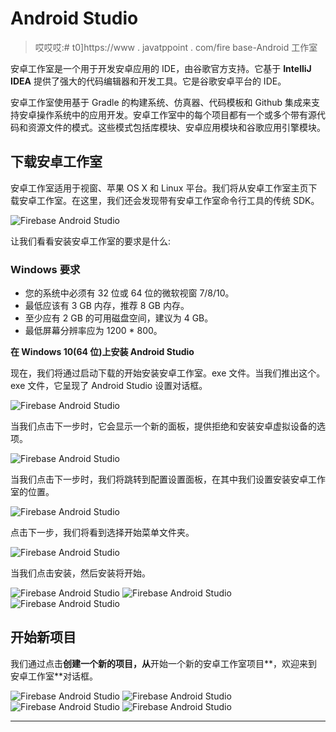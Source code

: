 # Android Studio

> 哎哎哎:# t0]https://www . javatppoint . com/fire base-Android 工作室

安卓工作室是一个用于开发安卓应用的 IDE，由谷歌官方支持。它基于 **IntelliJ IDEA** 提供了强大的代码编辑器和开发工具。它是谷歌安卓平台的 IDE。

安卓工作室使用基于 Gradle 的构建系统、仿真器、代码模板和 Github 集成来支持安卓操作系统中的应用开发。安卓工作室中的每个项目都有一个或多个带有源代码和资源文件的模式。这些模式包括库模块、安卓应用模块和谷歌应用引擎模块。

## 下载安卓工作室

安卓工作室适用于视窗、苹果 OS X 和 Linux 平台。我们将从安卓工作室主页下载安卓工作室。在这里，我们还会发现带有安卓工作室命令行工具的传统 SDK。

![Firebase Android Studio](img/18f900d7e3039676439e3d909fa02956.png)

让我们看看安装安卓工作室的要求是什么:

### Windows 要求

*   您的系统中必须有 32 位或 64 位的微软视窗 7/8/10。
*   最低应该有 3 GB 内存，推荐 8 GB 内存。
*   至少应有 2 GB 的可用磁盘空间，建议为 4 GB。
*   最低屏幕分辨率应为 1200 * 800。

**在 Windows 10(64 位)上安装 Android Studio**

现在，我们将通过启动下载的开始安装安卓工作室。exe 文件。当我们推出这个。exe 文件，它呈现了 Android Studio 设置对话框。

![Firebase Android Studio](img/8ddc6a0344c7cbab744a4fb3fc8aa53f.png)

当我们点击下一步时，它会显示一个新的面板，提供拒绝和安装安卓虚拟设备的选项。

![Firebase Android Studio](img/a819fec14aa56d55fe72fa67b3c594c1.png)

当我们点击下一步时，我们将跳转到配置设置面板，在其中我们设置安装安卓工作室的位置。

![Firebase Android Studio](img/ce16ae2b34e732412cd0cf89d67aae7c.png)

点击下一步，我们将看到选择开始菜单文件夹。

![Firebase Android Studio](img/88344384f466a3f095313d300e2f23a0.png)

当我们点击安装，然后安装将开始。

![Firebase Android Studio](img/956c6d6bad64e2f6dbf4255cedbac150.png)
![Firebase Android Studio](img/bcce7823097c1bc6108523a7773a208d.png)
![Firebase Android Studio](img/46800620a032eebe944b307cc865c0ec.png)

## 开始新项目

我们通过点击**创建一个新的项目，从**开始一个新的安卓工作室项目**，欢迎来到安卓工作室**对话框。

![Firebase Android Studio](img/f53ff9090a69d94efd1ea42f1489c9d4.png)
![Firebase Android Studio](img/431a9b261c34dc587b08dbd9b145dd3a.png)
![Firebase Android Studio](img/dd60094ff8b0890390ea5b236817c9d9.png)
![Firebase Android Studio](img/bc5c4297e49a9b7c8c95e9a3e56f58d4.png)

* * *